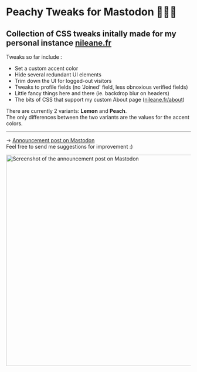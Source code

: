 # Peachy Tweaks for Mastodon  🐘🍋🍑

## Collection of CSS tweaks initally made for my personal instance [nileane.fr](https://nileane.fr)

Tweaks so far include :
- Set a custom accent color 
- Hide several redundant UI elements
- Trim down the UI for logged-out visitors
- Tweaks to profile fields (no 'Joined' field, less obnoxious verified fields)
- Little fancy things here and there (ie. backdrop blur on headers)
- The bits of CSS that support my custom About page ([nileane.fr/about](https://nileane.fr/about))


There are currently 2 variants: **Lemon** and **Peach**.  
The only differences between the two variants are the values for the accent colors.

---

→ [Announcement post on Mastodon](https://nileane.fr/@nileane/110615776486729850)  
Feel free to send me suggestions for improvement :)

<img width="575" alt="Screenshot of the announcement post on Mastodon" src="https://github.com/nileane/Mastodon-PeachyTweaks/assets/914451/78cda35f-d2c0-4f29-8b52-61857a5d35aa">
